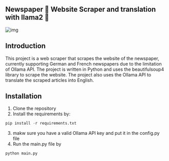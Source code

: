 ## Newspaper 📰 Website Scraper and translation with llama2 🦙
![img](https://miro.medium.com/v2/resize:fit:1024/1*sWtpjj-uE_ez8OoMslyqPw.png)

## Introduction
This project is a web scraper that scrapes the website of the newspaper, currently supporting German and French newspapers due to the limitation of Ollama API. The project is written in Python and uses the beautifulsoup4 library to scrape the website. The project also uses the Ollama API to translate the scraped articles into English. 

## Installation
1. Clone the repository
2. Install the requirements by:
```python
pip install -r requirements.txt
```
3. makw sure you have a valid Ollama API key and put it in the config.py file
4. Run the main.py file by
```python
python main.py
```

